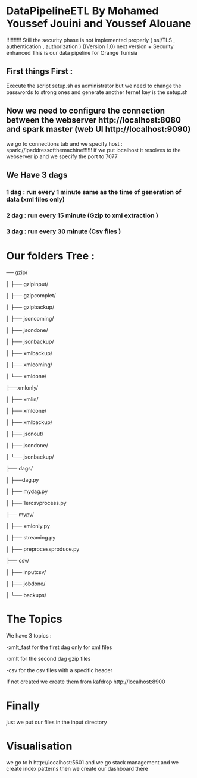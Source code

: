 # DataPipelineETL By Mohamed Youssef Jouini and Youssef Alouane 
!!!!!!!!!! Still the security phase is not implemented properly ( ssl/TLS , authentication , authorization )  ((Version 1.0) next version + Security enhanced
This is our data pipeline for Orange Tunisia


## First things First :
Execute the script setup.sh as administrator 
but we need to change the passwords to strong ones and generate another fernet key is the setup.sh 


## Now we need to configure the connection between the webserver  http://localhost:8080 and spark master (web UI http://localhost:9090)
we go to connections tab and we specify host : spark://ipaddressofthemachine!!!!!! if we put localhost it resolves to the webserver ip 
and we specify the port to 7077 
## We Have 3 dags 
### 1 dag :  run every 1 minute same as the time of generation of data (xml files only)
### 2 dag :  run every 15 minute (Gzip to xml extraction )
### 3 dag :  run every 30 minute  (Csv files )



# Our folders Tree :
── gzip/

│   ├── gzipinput/   

│   ├── gzipcomplet/

│   ├── gzipbackup/

│   ├── jsoncoming/

│   ├── jsondone/

│   ├── jsonbackup/

│   ├── xmlbackup/

│   ├── xmlcoming/

│   └── xmldone/

├──xmlonly/

│   ├── xmlin/ 

│   ├── xmldone/

│   ├── xmlbackup/

│   ├── jsonout/

│   ├── jsondone/

│   └── jsonbackup/

├── dags/        

│   ├──dag.py

│   ├── mydag.py

│   ├── 1ercsvprocess.py

├── mypy/

│   ├── xmlonly.py  

│   ├── streaming.py

│   ├── preprocessproduce.py

├── csv/

│   ├── inputcsv/       

│   ├── jobdone/

│   └── backups/



# The Topics  
We have 3 topics : 

-xmlt_fast for the first dag only for xml files 

-xmlt for the second dag gzip files 

-csv for the csv files with a specific header 

If not created we create them from kafdrop http://localhost:8900 

# Finally 

just we put our files in the input directory 


# Visualisation 

we go to h http://localhost:5601 and we go stack management and we create index patterns then we create our dashboard there 
